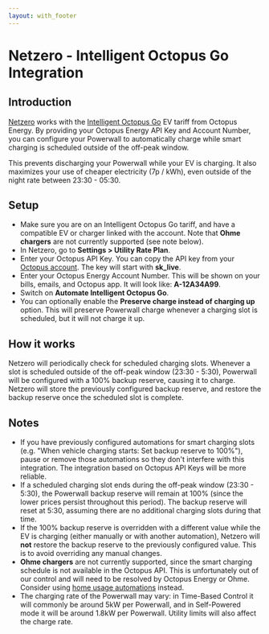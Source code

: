 ```yaml
---
layout: with_footer
---
```


# Netzero - Intelligent Octopus Go Integration

## Introduction
[Netzero](https://www.netzero.energy) works with the [Intelligent Octopus Go](https://octopus.energy/smart/intelligent-octopus-go/) EV tariff from
Octopus Energy. By providing your Octopus Energy API Key and Account Number, you can configure your Powerwall to automatically charge while smart
charging is scheduled outside of the off-peak window.

This prevents discharging your Powerwall while your EV is charging. It also maximizes your use of cheaper
electricity (7p / kWh), even outside of the night rate between 23:30 - 05:30.

## Setup

- Make sure you are on an Intelligent Octopus Go tariff, and have a compatible EV or charger linked with the account. Note that **Ohme chargers** are not currently supported (see note below).
- In Netzero, go to **Settings > Utility Rate Plan**.
- Enter your Octopus API Key. You can copy the API key from your [Octopus account](https://octopus.energy/dashboard/new/accounts/personal-details/api-access). The key will start with **sk_live**.
- Enter your Octopus Energy Account Number. This will be shown on your bills, emails, and Octopus app. It will look like: **A-12A34A99**.
- Switch on **Automate Intelligent Octopus Go**.
- You can optionally enable the **Preserve charge instead of charging up** option. This will preserve Powerwall charge whenever a charging slot is
  scheduled, but it will not charge it up.

## How it works

Netzero will periodically check for scheduled charging slots. Whenever a slot is scheduled outside
of the off-peak window (23:30 - 5:30), Powerwall will be configured with a 100% backup reserve, causing
it to charge. Netzero will store the previously configured backup reserve, and
restore the backup reserve once the scheduled slot is complete.

## Notes

- If you have previously configured automations for smart charging slots
  (e.g. "When vehicle charging starts: Set backup reserve to 100%"), pause or remove those automations
  so they don't interfere with this integration. The integration based on Octopus API Keys will be
  more reliable.
- If a scheduled charging slot ends during the off-peak window (23:30 - 5:30), the Powerwall backup
  reserve will remain at 100% (since the lower prices persist throughout this period). The backup
  reserve will reset at 5:30, assuming there are no additional charging slots during that time.
- If the 100% backup reserve is overridden with a different value while the EV is charging
  (either manually or with another automation), Netzero will **not** restore the backup reserve to
  the previously configured value. This is to avoid overriding any manual changes.
- **Ohme chargers** are not currently supported, since the smart charging schedule is not available in the
  Octopus API. This is unfortunately out of our control and will need to be resolved by Octopus
  Energy or Ohme. Consider using
  [home usage automations](https://docs.netzero.energy/docs/tesla/Automation#charging-the-powerwall-while-ev-charging-intelligent-octopus-go) instead.
- The charging rate of the Powerwall may vary: in Time-Based Control it will commonly be around
  5kW per Powerwall, and in Self-Powered mode it will be around 1.8kW per Powerwall. Utility limits
  will also affect the charge rate.
